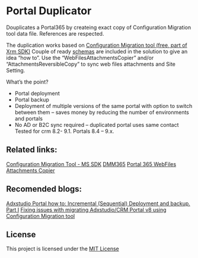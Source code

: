 # Portal Duplicator
Douplicates a Portal365 by createing exact copy of Configuration Migration tool data file. References are respected.

   The duplication works based on [Configuration Migration tool (free, part of Xrm SDK)](https://docs.microsoft.com/en-us/dynamics365/customer-engagement/admin/manage-configuration-data) 
Couple of ready [schemas](https://github.com/mkalinov/Portals365_PortalDuplicator/tree/master/PortalDuplicator/DataUtilitySchemas)
are included in the solution to give an idea “how to”.
       Use the “WebFilesAttachmentsCopier” and/or “AttachmentsReversibleCopy” to sync web files attachments and Site Setting.

What’s the point? 
-	Portal deployment
-	Portal backup
-	Deployment of multiple versions of the same portal with option to switch between them – saves money by  reducing the number of environments and portals 
-	No AD or B2C sync required – duplicated portal uses same contact 
Tested for crm 8.2- 9.1. Portals 8.4 – 9.x.


## Related links:

[Configuration Migration Tool - MS SDK](https://docs.microsoft.com/en-us/dynamics365/customer-engagement/admin/manage-configuration-data)
[DMM365]( https://github.com/mkalinov/DMM365)
[Portal 365 WebFiles Attachments Copier](https://github.com/mkalinov/Portal365_WebFilesAttachmentsCopier)

## Recomended blogs:

[Adxstudio Portal how to: Incremental (Sequential) Deployment and backup. Part I](https://crmfield.blogspot.com/2016/01/adxstudio-portal-how-to-incremental.html)
[Fixing issues with migrating Adxstudio/CRM Portal v8 using Configuration Migration tool](https://bernado-nguyen-hoan.com/2017/09/26/fixing-issues-with-migrating-adxstudiocrm-portal-v8-using-configuration-migration-tool/)

## License

This project is licensed under the [MIT License](https://opensource.org/licenses/MIT) 

